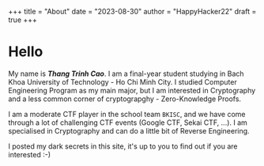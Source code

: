 +++
title = "About"
date = "2023-08-30"
author = "HappyHacker22"
draft = true
+++

# Hello

My name is ***Thang Trinh Cao***. I am a final-year student studying in Bach Khoa University of Technology - Ho Chi Minh City. I studied Computer Engineering Program as my main major, but I am interested in Cryptography and a less common corner of cryptograpghy - Zero-Knowledge Proofs.

I am a moderate CTF player in the school team `BKISC`, and we have come through a lot of challenging CTF events (Google CTF, Sekai CTF, ...). I am specialised in Cryptography and can do a little bit of Reverse Engineering.

I posted my dark secrets in this site, it's up to you to find out if you are interested :-)